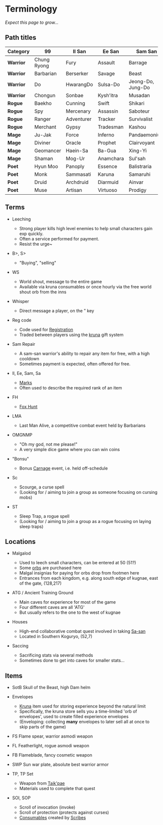 # Terminology

_Expect this page to grow..._

## Path titles

| Category | 99 | Il San | Ee San | Sam San | Sa San |
|----------|-------------|--------|--------|---------|--------|
| **Warrior**  |  Chung Ryong | Fury | Assault | Barrage | Champion |
| **Warrior** | Barbarian | Berserker | Savage | Beast | Behemoth |
| **Warrior** | Do | HwarangDo | Sulsa-Do | Jeong-Do, Jung-Do | Wonhwa |
| **Warrior** | Chongun | Sonbae | Kysh'itra | Musadan | Samurang |
| **Rogue** | Baekho | Cunning | Swift | Shikari | Marauder |
| **Rogue** | Spy | Mercenary | Assassin | Saboteur | Emissary |
| **Rogue** | Ranger | Adventurer | Tracker | Survivalist | Marksman |
| **Rogue** | Merchant | Gypsy | Tradesman | Kashou | Magnate |
| **Mage** | Ju-Jak  | Force | Inferno | Pandaemonium | Catastrophe |
| **Mage** | Diviner | Oracle | Prophet | Clairvoyant | Visionary |
| **Mage** | Geomancer | Haein-Sa | Ba-Gua | Xing-Yi | DiZhu |
| **Mage** | Shaman | Mog-Ur | Anamchara | Sul'sah | Kamang |
| **Poet** | Hyun Moo | Panoply | Essence | Balistraria | Guardian |
| **Poet** | Monk | Sammasati | Karuna | Samaruhi | Bhavana |
| **Poet** | Druid | Archdruid | Diarmuid | Ainvar | Nwyfre |
| **Poet** | Muse | Artisan | Virtuoso | Prodigy | Luminary |

## Terms

- Leeching
  - Strong player kills high level enemies to help small characters gain exp quickly.
  - Often a service performed for payment.
  - Resist the urge~

- B>, S>
  - "Buying", "selling"

- WS
  - World shout, message to the entire game
  - Available via kruna consumables or once hourly via the free world shout orb from the inns

- Whisper
  - Direct message a player, on the " key

- Reg code
  - Code used for [Registration](basics/registration.md)
  - Traded between players using the [kruna](economy/kruna.md) gift system

- Sam Repair
  - A sam-san warrior's ability to repair any item for free, with a high cooldown
  - Sometimes payment is expected, often offered for free.

- Il, Ee, Sam, Sa
  - [Marks](character/marks.md)
  - Often used to describe the required rank of an item

- FH
  - [Fox Hunt](community/carnage-events.md)

- LMA
  - Last Man Alive, a competitive combat event held by Barbarians

- OMGNMP
  - "Oh my god, not me please!"
  - A very simple dice game where you can win coins

- "Bonsu"
  - Bonus [Carnage](community/carnage-events.md) event, i.e. held off-schedule

- Sc
  - Scourge, a curse spell
  - (Looking for / aiming to join a group as someone focusing on cursing mobs)

- ST
  - Sleep Trap, a rogue spell
  - (Looking for / aiming to join a group as a rogue focusing on laying sleep traps)

## Locations

- Malgalod
  - Used to leech small characters, can be entered at 50 (51?)
  - Some [orbs](combat/orbs.md) are purchased here
  - Malgal insignias for paying for orbs drop from footmen here
  - Entrances from each kingdom, e.g. along south edge of kugnae, east of the gate, (128,217)

- ATG / Ancient Training Ground
  - Main caves for experience for most of the game
  - Four different caves are all 'ATG'
  - But usually refers to the one to the west of kugnae

- Houses
  - High-end collaborative combat quest involved in taking [Sa-san](character/marks.md)
  - Located in Southern Koguryo, (52,7)

- Saccing
  - Sacrificing stats via several methods
  - Sometimes done to get into caves for smaller stats...

## Items

- SotB
  Skull of the Beast, high Dam helm

- Envelopes
  - [Kruna](economy/kruna.md) item used for storing experience beyond the natural limit
  - Specifically, the kruna store sells you a time-limited 'orb of envelopes', used to create filled experience envelopes
  - (Enveloping: collecting **many** envelopes to later sell all at once to skip parts of the game)

- FS
  Flame spear, warrior asmodi weapon

- FL
  Featherlight, rogue asmodi weapon

- FB
  Flameblade, fancy cosmetic weapon

- SWP
  Sun war plate, absolute best warrior armor

- TP, TP Set
  - Weapon from [Taik'pae](quests/etched-weapons.md)
  - Materials used to complete that quest

- SOI, SOP
  - Scroll of invocation (invoke)
  - Scroll of protection (protects against curses)
  - [Consumables](basics/consumables.md) created by [Scribes](economy/crafting.md?id=scribing)
